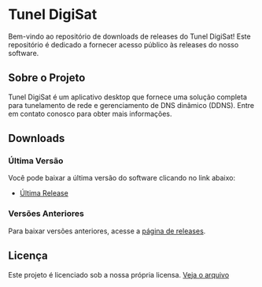 # Tunel DigiSat

Bem-vindo ao repositório de downloads de releases do Tunel DigiSat! Este repositório é dedicado a fornecer acesso público às releases do nosso software.

## Sobre o Projeto

Tunel DigiSat é um aplicativo desktop que fornece uma solução completa para tunelamento de rede e gerenciamento de DNS dinâmico (DDNS). Entre em contato conosco para obter mais informações.

## Downloads

### Última Versão

Você pode baixar a última versão do software clicando no link abaixo:

- [Última Release](https://github.com/luiszampieron/DigiSat-Tunel-Releases/releases/latest)

### Versões Anteriores

Para baixar versões anteriores, acesse a [página de releases](https://github.com/luiszampieron/DigiSat-Tunel-Releases/releases).


## Licença

Este projeto é licenciado sob a nossa própria licensa. [Veja o arquivo](/LICENSE)

